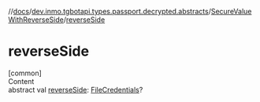 //[docs](../../../index.md)/[dev.inmo.tgbotapi.types.passport.decrypted.abstracts](../index.md)/[SecureValueWithReverseSide](index.md)/[reverseSide](reverse-side.md)



# reverseSide  
[common]  
Content  
abstract val [reverseSide](reverse-side.md): [FileCredentials](../../dev.inmo.tgbotapi.types.passport.credentials/-file-credentials/index.md)?  



